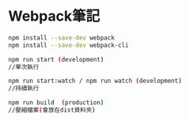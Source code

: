 # Webpack筆記

```bash
npm install --save-dev webpack
npm install --save-dev webpack-cli
```

```bash
npm run start (development)
//單次執行 

npm run start:watch / npm run watch (development)
//持續執行

npm run build  (production)
//壓縮檔案(會放在dist資料夾) 
```